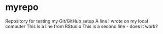 # myrepo
Repository for testing my Git/GitHub setup
A line I wrote on my local computer
This is a line from RStudio
This is a second line - does it work?
